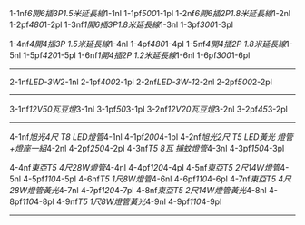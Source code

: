 1-1nf*6開6插3P1.5米延長線*1-1nl  1-1pf*500*1-1pl
1-2nf*6開6插2P1.8米延長線*1-2nl   1-2pf*480*1-2pl
1-3nf*1開6插3P1.8米延長線*1-3nl  1-3pf*300*1-3pl

1-4nf*4開4插3P 1.5米延長線*1-4nl   1-4pf*480*1-4pl
1-5nf*4開4插2P 1.8米延長線*1-5nl   1-5pf*420*1-5pl
1-6nf*1開4插2P 1.2米延長線*1-6nl   1-6pf*300*1-6pl


-----------------------------------------




2-1nf*LED-3W*2-1nl     2-1pf*400*2-1pl
2-2nf*LED-3W-1*2-2nl   2-2pf*500*2-2pl


-------------------------------------------------

3-1nf*12V50瓦豆燈*3-1nl  3-1pf*50*3-1pl
3-2nf*12V20瓦豆燈*3-2nl   3-2pf*45*3-2pl

-----------------------------------------------------
4-1nf*旭光4尺 T8 LED燈管*4-1nl   4-1pf*200*4-1pl
4-2nf*旭光2尺 T5 LED黃光 燈管+燈座一組*4-2nl   4-2pf*250*4-2pl
4-3nf*T5 8瓦 捕蚊燈管*4-3nl   4-3pf*150*4-3pl

4-4nf*東亞T5 4尺28W燈管*4-4nl      4-4pf*120*4-4pl
4-5nf*東亞T5 2尺14W燈管*4-5nl      4-5pf*110*4-5pl
4-6nf*T5 1尺8W燈管*4-6nl           4-6pf*110*4-6pl
4-7nf*東亞T5 4尺28W燈管黃光*4-7nl  4-7pf*120*4-7pl
4-8nf*東亞T5 2尺14W燈管黃光*4-8nl  4-8pf*110*4-8pl
4-9nf*T5 1尺8W燈管黃光*4-9nl       4-9pf*110*4-9pl

-----------------------------------------------------------------------